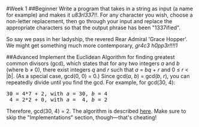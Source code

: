#Week 1
##Beginner
Write a program that takes in a string as input (a name for example) and makes it <em>u83rl337!!</em>. For any character you wish, choose a non-letter replacement, then go through your input and replace the appropriate characters so that the output phrase has been "1337ified".

So say we pass in her ladyship, the revered Rear Admiral 'Grace Hopper'. We might get something much more contemporary, <em>gr4c3 h0pp3r!!!!1</em>

##Advanced
Implement the Euclidean Algorithm for finding greatest common divisors (gcd), which states that for any two integers <em>a</em> and <em>b</em> (where b ≠ 0), there exist integers <em>q</em> and <em>r</em> such that <em>a</em> = <em>bq</em> + <em>r</em> and 0 ≤ <em>r</em> < |<em>b</em>|. (As a special case, gcd(0, 0) = 0.) Since gcd(<em>a</em>, <em>b</em>) = gcd(<em>b</em>, <em>r</em>), you can repeatedly divide until you find the gcd. For example, for gcd(30, 4):

<pre>
30 = 4*7 + 2, with <em>a</em> = 30, <em>b</em> = 4
 4 = 2*2 + 0, with <em>a</em> =  4, <em>b</em> = 2
</pre>

Therefore, gcd(30, 4) = 2. The algorithm is described <a href="https://en.wikipedia.org/wiki/Euclidean_algorithm">here</a>. Make sure to skip the "Implementations" section, though—that's cheating!
